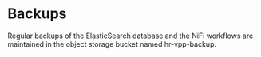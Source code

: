 # Backups

Regular backups of the ElasticSearch database and the NiFi workflows are maintained in the object storage bucket named hr-vpp-backup. 
